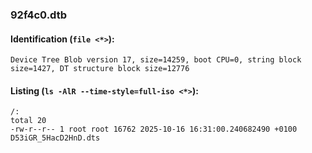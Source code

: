 ### 92f4c0.dtb
#### Identification (`file <*>`):
```
Device Tree Blob version 17, size=14259, boot CPU=0, string block size=1427, DT structure block size=12776
```
#### Listing (`ls -AlR --time-style=full-iso <*>`):
```
/:
total 20
-rw-r--r-- 1 root root 16762 2025-10-16 16:31:00.240682490 +0100 D53iGR_5HacD2HnD.dts
```

